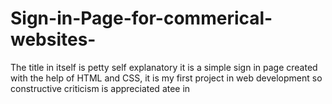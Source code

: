 # Sign-in-Page-for-commerical-websites-
The title in itself is petty self explanatory it is a simple sign in page created with the help of HTML and CSS, it is my first project in web development so constructive criticism is appreciated atee in 
